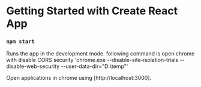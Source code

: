 # Getting Started with Create React App

### `npm start`

Runs the app in the development mode.
following command is open chrome with disable CORS security 'chrome.exe --disable-site-isolation-trials --disable-web-security --user-data-dir="D:\temp"'

Open applications in chrome using [http://localhost:3000].
